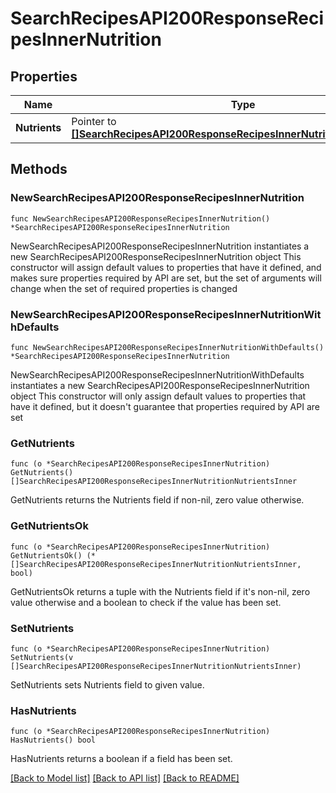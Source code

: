 # SearchRecipesAPI200ResponseRecipesInnerNutrition

## Properties

Name | Type | Description | Notes
------------ | ------------- | ------------- | -------------
**Nutrients** | Pointer to [**[]SearchRecipesAPI200ResponseRecipesInnerNutritionNutrientsInner**](SearchRecipesAPI200ResponseRecipesInnerNutritionNutrientsInner.md) |  | [optional] 

## Methods

### NewSearchRecipesAPI200ResponseRecipesInnerNutrition

`func NewSearchRecipesAPI200ResponseRecipesInnerNutrition() *SearchRecipesAPI200ResponseRecipesInnerNutrition`

NewSearchRecipesAPI200ResponseRecipesInnerNutrition instantiates a new SearchRecipesAPI200ResponseRecipesInnerNutrition object
This constructor will assign default values to properties that have it defined,
and makes sure properties required by API are set, but the set of arguments
will change when the set of required properties is changed

### NewSearchRecipesAPI200ResponseRecipesInnerNutritionWithDefaults

`func NewSearchRecipesAPI200ResponseRecipesInnerNutritionWithDefaults() *SearchRecipesAPI200ResponseRecipesInnerNutrition`

NewSearchRecipesAPI200ResponseRecipesInnerNutritionWithDefaults instantiates a new SearchRecipesAPI200ResponseRecipesInnerNutrition object
This constructor will only assign default values to properties that have it defined,
but it doesn't guarantee that properties required by API are set

### GetNutrients

`func (o *SearchRecipesAPI200ResponseRecipesInnerNutrition) GetNutrients() []SearchRecipesAPI200ResponseRecipesInnerNutritionNutrientsInner`

GetNutrients returns the Nutrients field if non-nil, zero value otherwise.

### GetNutrientsOk

`func (o *SearchRecipesAPI200ResponseRecipesInnerNutrition) GetNutrientsOk() (*[]SearchRecipesAPI200ResponseRecipesInnerNutritionNutrientsInner, bool)`

GetNutrientsOk returns a tuple with the Nutrients field if it's non-nil, zero value otherwise
and a boolean to check if the value has been set.

### SetNutrients

`func (o *SearchRecipesAPI200ResponseRecipesInnerNutrition) SetNutrients(v []SearchRecipesAPI200ResponseRecipesInnerNutritionNutrientsInner)`

SetNutrients sets Nutrients field to given value.

### HasNutrients

`func (o *SearchRecipesAPI200ResponseRecipesInnerNutrition) HasNutrients() bool`

HasNutrients returns a boolean if a field has been set.


[[Back to Model list]](../README.md#documentation-for-models) [[Back to API list]](../README.md#documentation-for-api-endpoints) [[Back to README]](../README.md)


